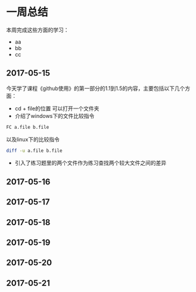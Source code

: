 # 一周总结
本周完成这些方面的学习：
* aa
* bb
* cc
## 2017-05-15
今天学了课程《github使用》的第一部分的1.1到1.5的内容，主要包括以下几个方面：
* cd + file的位置 可以打开一个文件夹
* 介绍了windows下的文件比较指令
```bash
FC a.file b.file
```
以及linux下的比较指令
```bash
diff -u a.file b.file
```
* 引入了练习题里的两个文件作为练习查找两个较大文件之间的差异
## 2017-05-16
## 2017-05-17
## 2017-05-18
## 2017-05-19
## 2017-05-20
## 2017-05-21
